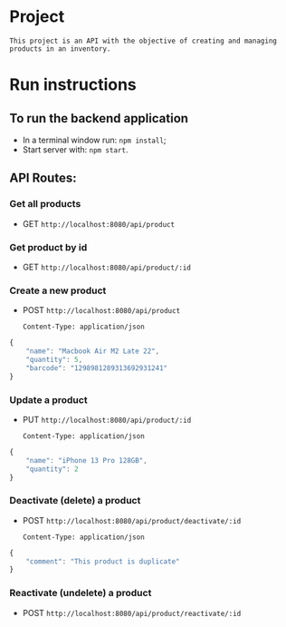 # Project
`This project is an API with the objective of creating and managing products in an inventory.`

# Run instructions

## To run the backend application

-   In a terminal window run: `npm install`;
-   Start server with: `npm start`.

## API Routes:

### Get all products

-   GET `http://localhost:8080/api/product`

### Get product by id

-   GET `http://localhost:8080/api/product/:id`

### Create a new product

-   POST `http://localhost:8080/api/product`

    `Content-Type: application/json`

```javascript
{
    "name": "Macbook Air M2 Late 22",
    "quantity": 5,
    "barcode": "1298981289313692931241"
}
```

### Update a product

-   PUT `http://localhost:8080/api/product/:id`

    `Content-Type: application/json`

```javascript
{
    "name": "iPhone 13 Pro 128GB",
    "quantity": 2
}
```

### Deactivate (delete) a product

-   POST `http://localhost:8080/api/product/deactivate/:id`

    `Content-Type: application/json`

```javascript
{
    "comment": "This product is duplicate"
}
```

### Reactivate (undelete) a product

-   POST `http://localhost:8080/api/product/reactivate/:id`
